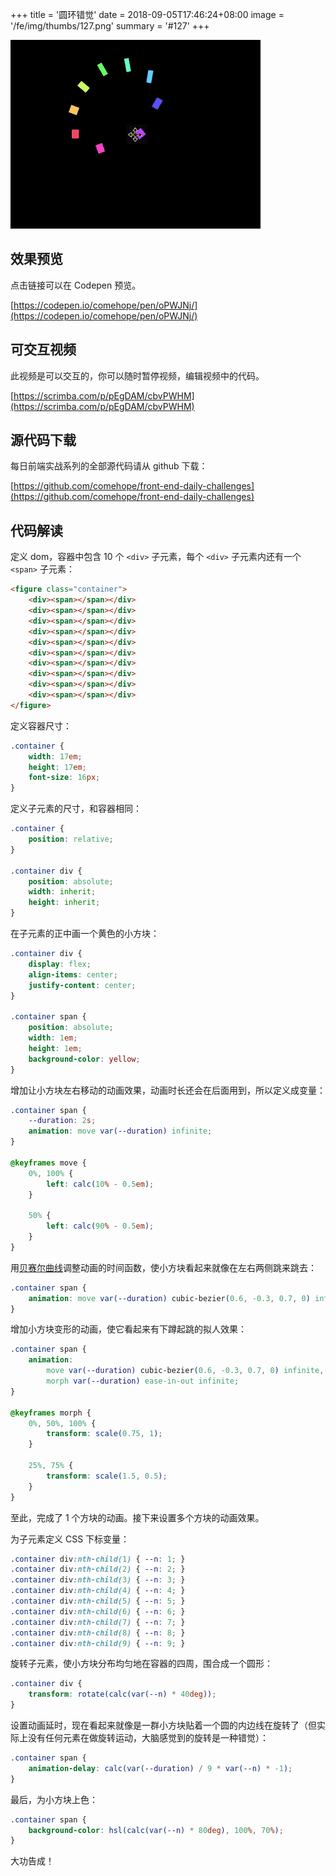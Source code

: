 +++
title = '圆环错觉'
date = 2018-09-05T17:46:24+08:00
image = '/fe/img/thumbs/127.png'
summary = '#127'
+++

![](./work.gif)

## 效果预览

点击链接可以在 Codepen 预览。

[https://codepen.io/comehope/pen/oPWJNj/](https://codepen.io/comehope/pen/oPWJNj/)

## 可交互视频

此视频是可以交互的，你可以随时暂停视频，编辑视频中的代码。

[https://scrimba.com/p/pEgDAM/cbvPWHM](https://scrimba.com/p/pEgDAM/cbvPWHM)

## 源代码下载

每日前端实战系列的全部源代码请从 github 下载：

[https://github.com/comehope/front-end-daily-challenges](https://github.com/comehope/front-end-daily-challenges)

## 代码解读

定义 dom，容器中包含 10 个 `<div>` 子元素，每个 `<div>` 子元素内还有一个 `<span>` 子元素：
```html
<figure class="container">
    <div><span></span></div>
    <div><span></span></div>
    <div><span></span></div>
    <div><span></span></div>
    <div><span></span></div>
    <div><span></span></div>
    <div><span></span></div>
    <div><span></span></div>
    <div><span></span></div>
    <div><span></span></div>
</figure>
```

定义容器尺寸：
```css
.container {
    width: 17em;
    height: 17em;
    font-size: 16px;
}
```

定义子元素的尺寸，和容器相同：
```css
.container {
    position: relative;
}

.container div {
    position: absolute;
    width: inherit;
    height: inherit;
}
```

在子元素的正中画一个黄色的小方块：
```css
.container div {
    display: flex;
    align-items: center;
    justify-content: center;
}

.container span {
    position: absolute;
    width: 1em;
    height: 1em;
    background-color: yellow;
}
```

增加让小方块左右移动的动画效果，动画时长还会在后面用到，所以定义成变量：
```css
.container span {
    --duration: 2s;
    animation: move var(--duration) infinite;
}

@keyframes move {
    0%, 100% {
        left: calc(10% - 0.5em);
    }

    50% {
        left: calc(90% - 0.5em);
    }
}
```

用[贝赛尔曲线](http://cubic-bezier.com/#.6,-0.3,.7,0)调整动画的时间函数，使小方块看起来就像在左右两侧跳来跳去：
```css
.container span {
    animation: move var(--duration) cubic-bezier(0.6, -0.3, 0.7, 0) infinite;
}
```

增加小方块变形的动画，使它看起来有下蹲起跳的拟人效果：
```css
.container span {
    animation: 
        move var(--duration) cubic-bezier(0.6, -0.3, 0.7, 0) infinite,
        morph var(--duration) ease-in-out infinite;
}

@keyframes morph {
    0%, 50%, 100% {
        transform: scale(0.75, 1);
    }

    25%, 75% {
        transform: scale(1.5, 0.5);
    }
}
```

至此，完成了 1 个方块的动画。接下来设置多个方块的动画效果。

为子元素定义 CSS 下标变量：
```css
.container div:nth-child(1) { --n: 1; }
.container div:nth-child(2) { --n: 2; }
.container div:nth-child(3) { --n: 3; }
.container div:nth-child(4) { --n: 4; }
.container div:nth-child(5) { --n: 5; }
.container div:nth-child(6) { --n: 6; }
.container div:nth-child(7) { --n: 7; }
.container div:nth-child(8) { --n: 8; }
.container div:nth-child(9) { --n: 9; }
```

旋转子元素，使小方块分布均匀地在容器的四周，围合成一个圆形：
```css
.container div {
    transform: rotate(calc(var(--n) * 40deg));
}
```

设置动画延时，现在看起来就像是一群小方块贴着一个圆的内边线在旋转了（但实际上没有任何元素在做旋转运动，大脑感觉到的旋转是一种错觉）：
```css
.container span {
    animation-delay: calc(var(--duration) / 9 * var(--n) * -1);
}
```

最后，为小方块上色：
```css
.container span {
    background-color: hsl(calc(var(--n) * 80deg), 100%, 70%);
}
```

大功告成！
